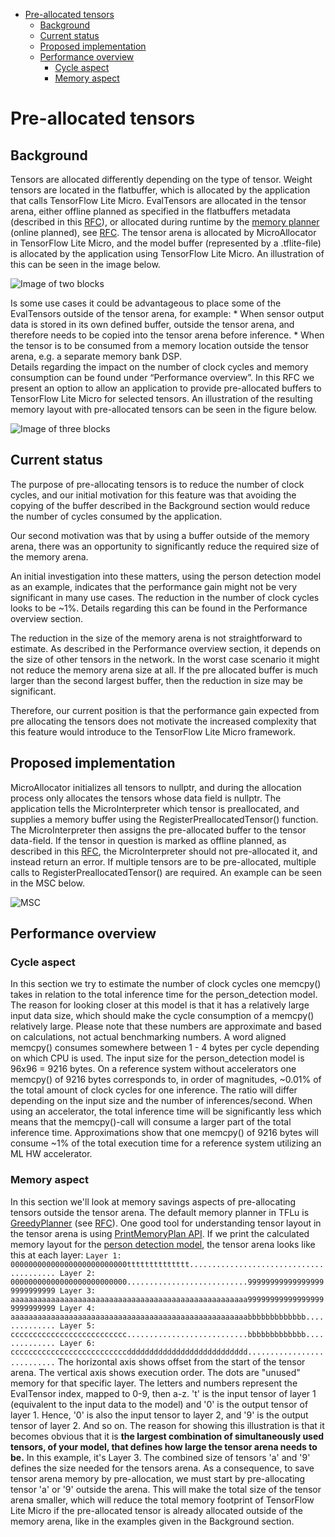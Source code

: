 <!-- mdformat off(b/169948621#comment2) -->

<!--ts-->

*   [Pre-allocated tensors](#pre-allocated-tensors)
    *   [Background](#background)
    *   [Current status](#current-status)
    *   [Proposed implementation](#proposed-implementation)
    *   [Performance overview](#performance-overview)
        *   [Cycle aspect](#cycle-aspect)
        *   [Memory aspect](#memory-aspect)
            <!-- Semi-automated TOC generation with instructions from https://github.com/ekalinin/github-markdown-toc#auto-insert-and-update-toc -->

<!--te-->

# Pre-allocated tensors

## Background

Tensors are allocated differently depending on the type of tensor. Weight
tensors are located in the flatbuffer, which is allocated by the application
that calls TensorFlow Lite Micro. EvalTensors are allocated in the tensor arena,
either offline planned as specified in the flatbuffers metadata (described in
this
[RFC](https://docs.google.com/document/d/16aTSHL5wxsq99t6adVbBz1U3K8Y5tBDAvs16iroZDEU)),
or allocated during runtime by the
[memory planner](https://github.com/tensorflow/tflite-micro/tree/main/tensorflow/lite/micro/memory_planner)
(online planned), see
[RFC](https://docs.google.com/document/d/1akpqu0uiPQshmCrnV6dOEFgYM4tCCnI8Zce85PnjHMI).
The tensor arena is allocated by MicroAllocator in TensorFlow Lite Micro, and
the model buffer (represented by a .tflite-file) is allocated by the application
using TensorFlow Lite Micro. An illustration of this can be seen in the image
below.

![Image of two blocks](../images/preallocated_tensors/preallocated_tensors_bg_1.png)

Is some use cases it could be advantageous to place some of the EvalTensors
outside of the tensor arena, for example: * When sensor output data is stored in
its own defined buffer, outside the tensor arena, and therefore needs to be
copied into the tensor arena before inference. * When the tensor is to be
consumed from a memory location outside the tensor arena, e.g. a separate memory
bank DSP. \
Details regarding the impact on the number of clock cycles and memory
consumption can be found under “Performance overview”. In this RFC we present an
option to allow an application to provide pre-allocated buffers to TensorFlow
Lite Micro for selected tensors. An illustration of the resulting memory layout
with pre-allocated tensors can be seen in the figure below.

![Image of three blocks](../images/preallocated_tensors/preallocated_tensors_bg_2.png)

## Current status

The purpose of pre-allocating tensors is to reduce the number of clock cycles,
and our initial motivation for this feature was that avoiding the copying of the
buffer described in the Background section would reduce the number of cycles
consumed by the application.

Our second motivation was that by using a buffer outside of the memory arena,
there was an opportunity to significantly reduce the required size of the memory
arena.

An initial investigation into these matters, using the person detection model as
an example, indicates that the performance gain might not be very significant in
many use cases. The reduction in the number of clock cycles looks to be ~1%.
Details regarding this can be found in the Performance overview section.

The reduction in the size of the memory arena is not straightforward to
estimate. As described in the Performance overview section, it depends on the
size of other tensors in the network. In the worst case scenario it might not
reduce the memory arena size at all. If the pre allocated buffer is much larger
than the second largest buffer, then the reduction in size may be significant.

Therefore, our current position is that the performance gain expected from pre
allocating the tensors does not motivate the increased complexity that this
feature would introduce to the TensorFlow Lite Micro framework.

## Proposed implementation

MicroAllocator initializes all tensors to nullptr, and during the allocation
process only allocates the tensors whose data field is nullptr. The application
tells the MicroInterpreter which tensor is preallocated, and supplies a memory
buffer using the RegisterPreallocatedTensor() function. The MicroInterpreter
then assigns the pre-allocated buffer to the tensor data-field. If the tensor in
question is marked as offline planned, as described in this
[RFC](https://docs.google.com/document/d/16aTSHL5wxsq99t6adVbBz1U3K8Y5tBDAvs16iroZDEU),
the MicroInterpreter should not pre-allocated it, and instead return an error.
If multiple tensors are to be pre-allocated, multiple calls to
RegisterPreallocatedTensor() are required. An example can be seen in the MSC
below.

![MSC](../images/preallocated_tensors/preallocated_tensors_impl1.png)

## Performance overview

### Cycle aspect

In this section we try to estimate the number of clock cycles one memcpy() takes
in relation to the total inference time for the person_detection model. The
reason for looking closer at this model is that it has a relatively large input
data size, which should make the cycle consumption of a memcpy() relatively
large. Please note that these numbers are approximate and based on calculations,
not actual benchmarking numbers. A word aligned memcpy() consumes somewhere
between 1 - 4 bytes per cycle depending on which CPU is used. The input size for
the person_detection model is 96x96 = 9216 bytes. On a reference system without
accelerators one memcpy() of 9216 bytes corresponds to, in order of magnitudes,
~0.01% of the total amount of clock cycles for one inference. The ratio will
differ depending on the input size and the number of inferences/second. When
using an accelerator, the total inference time will be significantly less which
means that the memcpy()-call will consume a larger part of the total inference
time. Approximations show that one memcpy() of 9216 bytes will consume ~1% of
the total execution time for a reference system utilizing an ML HW accelerator.

### Memory aspect

In this section we'll look at memory savings aspects of pre-allocating tensors
outside the tensor arena. The default memory planner in TFLu is
[GreedyPlanner](https://github.com/tensorflow/tflite-micro/blob/main/tensorflow/lite/micro/memory_planner/greedy_memory_planner.h)
(see
[RFC](https://docs.google.com/document/d/1akpqu0uiPQshmCrnV6dOEFgYM4tCCnI8Zce85PnjHMI)).
One good tool for understanding tensor layout in the tensor arena is using
[PrintMemoryPlan API](https://github.com/tensorflow/tflite-micro/blob/73c5fa4d2bfbfd974552957818de2ab18ff42f39/tensorflow/lite/micro/memory_planner/greedy_memory_planner.h#L84).
If we print the calculated memory layout for the
[person detection model](https://storage.googleapis.com/download.tensorflow.org/data/tf_lite_micro_person_data_int8_grayscale_2020_06_23.zip),
the tensor arena looks like this at each layer: `Layer 1:
00000000000000000000000000tttttttttttttt........................................
Layer 2:
00000000000000000000000000...........................999999999999999999999999999
Layer 3:
aaaaaaaaaaaaaaaaaaaaaaaaaaaaaaaaaaaaaaaaaaaaaaaaaaaaa999999999999999999999999999
Layer 4:
aaaaaaaaaaaaaaaaaaaaaaaaaaaaaaaaaaaaaaaaaaaaaaaaaaaaabbbbbbbbbbbbb..............
Layer 5:
cccccccccccccccccccccccccc...........................bbbbbbbbbbbbb..............
Layer 6:
ccccccccccccccccccccccccccddddddddddddddddddddddddddd...........................`
The horizontal axis shows offset from the start of the tensor arena. The
vertical axis shows execution order. The dots are "unused" memory for that
specific layer. The letters and numbers represent the EvalTensor index, mapped
to 0-9, then a-z. 't' is the input tensor of layer 1 (equivalent to the input
data to the model) and '0' is the output tensor of layer 1. Hence, '0' is also
the input tensor to layer 2, and '9' is the output tensor of layer 2. And so on.
The reason for showing this illustration is that it becomes obvious that it is
**the largest combination of simultaneously used tensors, of your model, that
defines how large the tensor arena needs to be.** In this example, it's Layer 3.
The combined size of tensors 'a' and '9' defines the size needed for the tensors
arena. As a consequence, to save tensor arena memory by pre-allocation, we must
start by pre-allocating tensor 'a' or '9' outside the arena. This will make the
total size of the tensor arena smaller, which will reduce the total memory
footprint of TensorFlow Lite Micro if the pre-allocated tensor is already
allocated outside of the memory arena, like in the examples given in the
Background section.
